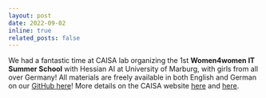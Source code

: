 ```yaml
---
layout: post
date: 2022-09-02 
inline: true
related_posts: false
---
```


We had a fantastic time at CAISA lab organizing the 1st **Women4women IT Summer School** with Hessian AI at University of Marburg, with girls from all over Germany! All materials are freely available in both English and German on our [GitHub here](github.com/caisa-lab/it-summer-school)! More details on the CAISA website [here](https://caisa-lab.github.io/2022/10/07/summer-school.html) and [here](https://caisa.informatik.uni-marburg.de/summerschool.html).
